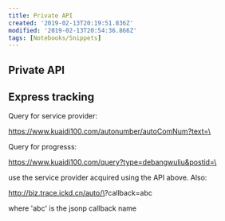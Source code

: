 ```yaml
---
title: Private API
created: '2019-02-13T20:19:51.836Z'
modified: '2019-02-13T20:54:36.866Z'
tags: [Notebooks/Snippets]
---
```


## Private API

## Express tracking

Query for service provider:

https://www.kuaidi100.com/autonumber/autoComNum?text=\<tracking-no>

Query for progresss:

https://www.kuaidi100.com/query?type=debangwuliu&postid=\<tracking-no>

use the service provider acquired using the API above. Also:

http://biz.trace.ickd.cn/auto/\<tracking-no>?callback=abc

where 'abc' is the jsonp callback name
